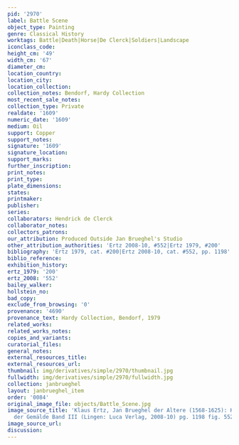 ```yaml
---
pid: '2970'
label: Battle Scene
object_type: Painting
genre: Classical History
worktags: Battle|Death|Horse|De Clerck|Soldiers|Landscape
iconclass_code:
height_cm: '49'
width_cm: '67'
diameter_cm:
location_country:
location_city:
location_collection:
collection_notes: Bendorf, Hardy Collection
most_recent_sale_notes:
collection_type: Private
realdate: '1609'
numeric_date: '1609'
medium: Oil
support: Copper
support_notes:
signature: '1609'
signature_location:
support_marks:
further_inscription:
print_notes:
print_type:
plate_dimensions:
states:
printmaker:
publisher:
series:
collaborators: Hendrick de Clerck
collaborator_notes:
collectors_patrons:
our_attribution: Produced Outside Jan Brueghel's Studio
other_attribution_authorities: 'Ertz 2008-10, #552|Ertz 1979, #200'
bibliography: 'Ertz 1979, cat. #200|Ertz 2008-10, cat. #552, pp. 1198'
biblio_reference:
exhibition_history:
ertz_1979: '200'
ertz_2008: '552'
bailey_walker:
hollstein_no:
bad_copy:
exclude_from_browsing: '0'
provenance: '4690'
provenance_text: Hardy Collection, Bendorf, 1979
related_works:
related_works_notes:
copies_and_variants:
curatorial_files:
general_notes:
external_resources_title:
external_resources_url:
thumbnail: img/derivatives/simple/2970/thumbnail.jpg
fullwidth: img/derivatives/simple/2970/fullwidth.jpg
collection: janbrueghel
layout: janbrueghel_item
order: '0084'
original_image_file: objects/Battle_Scene.jpg
image_source_title: 'Klaus Ertz, Jan Brueghel der Altere (1568-1625): Kritischer Katalog
  der Gemälde Band III (Lingen: Luca Verlag, 2008-10) pg. 1198 fig. 552'
image_source_url:
discussion:
---
```

